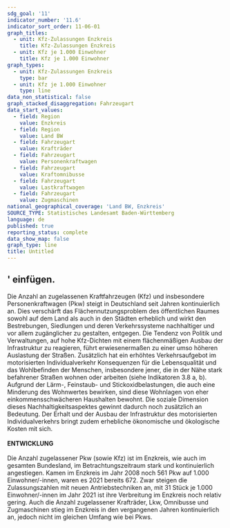 ```yaml
---
sdg_goal: '11'
indicator_number: '11.6'
indicator_sort_order: 11-06-01
graph_titles:
  - unit: Kfz-Zulassungen Enzkreis
    title: Kfz-Zulassungen Enzkreis
  - unit: Kfz je 1.000 Einwohner
    title: Kfz je 1.000 Einwohner
graph_types:
  - unit: Kfz-Zulassungen Enzkreis
    type: bar
  - unit: Kfz je 1.000 Einwohner
    type: line
data_non_statistical: false
graph_stacked_disaggregation: Fahrzeugart
data_start_values:
  - field: Region
    value: Enzkreis
  - field: Region
    value: Land BW
  - field: Fahrzeugart
    value: Krafträder
  - field: Fahrzeugart
    value: Personenkraftwagen
  - field: Fahrzeugart
    value: Kraftomnibusse
  - field: Fahrzeugart
    value: Lastkraftwagen
  - field: Fahrzeugart
    value: Zugmaschinen
national_geographical_coverage: 'Land BW, Enzkreis'
SOURCE_TYPE: Statistisches Landesamt Baden-Württemberg
language: de
published: true
reporting_status: complete
data_show_map: false
graph_type: line
title: Untitled
---
```

' einfügen. 
---
Die Anzahl an zugelassenen Kraftfahrzeugen (Kfz) und insbesondere Personenkraftwagen (Pkw) steigt in Deutschland seit Jahren kontinuierlich an. Dies verschärft das Flächennutzungsproblem des öffentlichen Raumes sowohl auf dem Land als auch in den Städten erheblich und wirkt den Bestrebungen, Siedlungen und deren Verkehrssysteme nachhaltiger und vor allem zugänglicher zu gestalten, entgegen. Die Tendenz von Politik und Verwaltungen, auf hohe Kfz-Dichten mit einem flächenmäßigen Ausbau der Infrastruktur zu reagieren, führt erwiesenermaßen zu einer umso höheren Auslastung der Straßen. Zusätzlich hat ein erhöhtes Verkehrsaufgebot im motorisierten Individualverkehr Konsequenzen für die Lebensqualität und das Wohlbefinden der Menschen, insbesondere jener, die in der Nähe stark befahrener Straßen wohnen oder arbeiten (siehe Indikatoren 3.8 a, b). Aufgrund der Lärm-, Feinstaub- und Stickoxidbelastungen, die auch eine Minderung des Wohnwertes bewirken, sind diese Wohnlagen von eher einkommensschwächeren Haushalten bewohnt. Die soziale Dimension dieses Nachhaltigkeitsaspektes gewinnt dadurch noch zusätzlich an Bedeutung. Der Erhalt und der Ausbau der Infrastruktur des motorisierten Individualverkehrs bringt zudem erhebliche ökonomische und ökologische Kosten mit sich. <br>
<br>
**ENTWICKLUNG** <br>
<br>
Die Anzahl zugelassener Pkw (sowie Kfz) ist im Enzkreis, wie auch im gesamten Bundesland, im Betrachtungszeitraum stark und kontinuierlich angestiegen. Kamen im Enzkreis im Jahr 2008 noch 561 Pkw auf 1.000 Einwohner/-innen, waren es 2021 bereits 672. Zwar steigen die Zulassungszahlen mit neuen Antriebstechniken an, mit 31 Stück je 1.000 Einwohner/-innen im Jahr 2021 ist ihre Verbreitung im Enzkreis noch relativ gering. Auch die Anzahl zugelassener Krafträder, Lkw, Omnibusse und Zugmaschinen stieg im Enzkreis in den vergangenen Jahren kontinuierlich an, jedoch nicht im gleichen Umfang wie bei Pkws.
